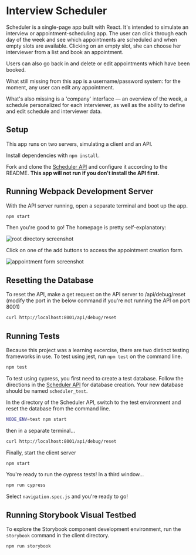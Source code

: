 # Interview Scheduler

Scheduler is a single-page app built with React. It's intended to simulate an interview or appointment-scheduling app. The user can click through each day of the week and see which appointments are scheduled and when empty slots are available. Clicking on an empty slot, she can choose her interviewer from a list and book an appointment.

Users can also go back in and delete or edit appointments which have been booked.

What still missing from this app is a username/password system: for the moment, any user can edit any appointment.

What's also missing is a 'company' interface — an overview of the week, a schedule personalized for each interviewer, as well as the ability to define and edit schedule and interviewer data.

## Setup

This app runs on two servers, simulating a client and an API.

Install dependencies with `npm install`.

Fork and clone the [Scheduler API](https://github.com/lighthouse-labs/scheduler-api) and configure it according to the README. **This app will not run if you don't install the API first.**

## Running Webpack Development Server

With the API server running, open a separate terminal and boot up the app.

```sh
npm start
```

Then you're good to go! The homepage is pretty self-explanatory:

![root directory screenshot](url)

Click on one of the add buttons to access the appointment creation form.

![appointment form screenshot](url)

## Resetting the Database

To reset the API, make a get request on the API server to /api/debug/reset (modify the port in the below command if you're not running the API on port 8001)

```sh
curl http://localhost:8001/api/debug/reset
```

## Running Tests

Because this project was a learning excercise, there are two distinct testing frameworks in use. To test using jest, run `npm test` on the command line.

```sh
npm test
```

To test using cypress, you first need to create a test database. Follow the directions in the [Scheduler API](https://github.com/lighthouse-labs/scheduler-api) for database creation. Your new database should be named `scheduler_test`.

In the directory of the Scheduler API, switch to the test environment and reset the database from the command line.

```sh
NODE_ENV=test npm start
```

then in a separate terminal...

```sh
curl http://localhost:8001/api/debug/reset
```

Finally, start the client server

```sh
npm start
```

You're ready to run the cypress tests! In a third window...

```sh
npm run cypress
```

Select `navigation.spec.js` and you're ready to go!

## Running Storybook Visual Testbed

To explore the Storybook component development environment, run the `storybook` command in the client directory.

```sh
npm run storybook
```

